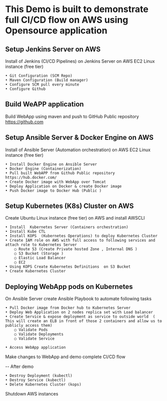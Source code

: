 # This Demo is built to demonstrate full CI/CD flow on AWS using Opensource application 

Setup Jenkins Server on AWS
--
Install of Jenkins (CI/CD Pipelines) on Jenkins Server on AWS EC2 Linux instance (free tier)

	• Git Configuration (SCM Repo)
	• Maven Configuration (Build manager)
	• Configure SCM pull every minute 
	• Configure Github

Build WeAPP application 
--
Build WebApp using maven and push to GitHub Public repository  https://github.com

Setup Ansible Server & Docker Engine on AWS
--
Install of Ansible Server (Automation orchestration) on AWS EC2 Linux instance (free tier)

	• Install Docker Engine on Ansible Server
	• Docker Engine (Containerization) 
	• Pull built WebAPP from Github Public repository  https://hub.docker.com/
	• Create Docker image with WebApp over Tomcat  
	• Deploy Application on Docker & create Docker image
	• Push Docker image to Docker Hub (Public )

Setup Kubernetes (K8s) Cluster on AWS
--
Create Ubuntu Linux instance (free tier)  on AWS and install AWSCLI

	• Install  Kubernetes Server (Containers orchestration)   
	• Install Kube CTL 
	• Install KOPS  (Kubernetes Operations) to deploy Kubernetes Cluster
	• Create IAM role on AWS with full access to following services and attach role to Kubernetes Server 
		○ Route 53 (Create Private hosted Zone , Internal DNS )
		○ S3 Bucket (Storage )
		○ Elastic Load Balancer
		○ EC2 
	• Using KOPS Create Kubernetes Definitions  on S3 Bucket 
	• Create Kubernetes Cluster

Deploying WebApp pods on Kubernetes
--

On Ansible Server create Ansible Playbook to automate following tasks

	• Pull Docker image from Docker hub to Kubernetes Server
	• Deploy Web Application on 2 nodes replica set with Load balancer
	• Create Service & expose deployment as service to outside world  ( This will create an ELB in front of those 2 containers and allow us to publicly access them)
		○ Validate Pods
		○ Validate Deployments
		○ Validate Service
		
	• Access WebApp application 
  
Make changes to WebApp and demo complete CI/CD flow

--
After demo

	• Destroy Deployment (kubectl)
	• Destroy Service (kubectl)
	• Delete Kubernetes Cluster (kops)
        
Shutdown AWS instances 
